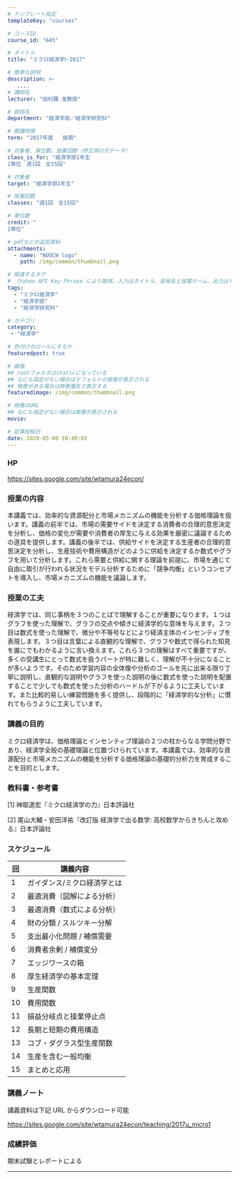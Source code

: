 ```yaml
---
# テンプレート指定
templateKey: "courses"

# コースID
course_id: "645"

# タイトル
title: "ミクロ経済学Ⅰ-2017"

# 簡単な説明
description: >-
   ....
# 講師名
lecturer: "田村彌 准教授"

# 部局名
department: "経済学部／経済学研究科"

# 開講時限
term: "2017年度	後期"

# 対象者、単位数、授業回数（修正用の元データ）
class_is_for: "経済学部1年生
2単位　週1回　全15回"

# 対象者
target: "経済学部1年生"

# 授業回数
classes: "週1回　全15回"

# 単位数
credit: "
2単位"

# pdfなどの追加資料
attachments:
  - name: "NUOCW logo" 
    path: /img/common/thumbnail.png

# 関連するタグ
# （Yahoo API Key-Phrase により取得。入力はタイトル、部局名と授業ホーム、出力はキーフレーズ（tags））
tags:
  - "ミクロ経済学"
  - "経済学部"
  - "経済学研究科"

# カテゴリ
category:
 - "経済学"

# 色付けのロールにするか
featuredpost: true

# 画像
## rootフォルダはstaticになっている
## なにも指定がない場合はデフォルトの画像が表示される
## 映像がある場合は映像優先で表示する
featuredimage: /img/common/thumbnail.png

# 映像のURL
## なにも指定がない場合は画像が表示される
movie: 

# 記事投稿日
date: 2020-05-08 10:49:03
---
```


### HP

<a href="https://sites.google.com/site/wtamura24econ/" target="_blank">https://sites.google.com/site/wtamura24econ/</a>

### 授業の内容

本講義では、効率的な資源配分と市場メカニズムの機能を分析する価格理論を扱います。講義の前半では、市場の需要サイドを決定する消費者の合理的意思決定を分析し、価格の変化が需要や消費者の厚生に与える効果を厳密に議論するための道具を提供します。講義の後半では、供給サイドを決定する生産者の合理的意思決定を分析し、生産技術や費用構造がどのように供給を決定するか数式やグラフを用いて分析します。これら需要と供給に関する理論を前提に、市場を通じて自由に取引が行われる状況をモデル分析するために「競争均衡」というコンセプトを導入し、市場メカニズムの機能を議論します。


### 授業の工夫

経済学では、同じ事柄を３つのことばで理解することが重要になります。１つはグラフを使った理解で、グラフの交点や傾きに経済学的な意味を与えます。２つ目は数式を使った理解で、微分や不等号などにより経済主体のインセンティブを表現します。３つ目は言葉による直観的な理解で、グラフや数式で得られた知見を誰にでもわかるように言い換えます。これら３つの理解はすべて重要ですが、多くの受講生にとって数式を扱うパートが特に難しく、理解が不十分になることが多いようです。そのため学習内容の全体像や分析のゴールを先に出来る限り丁寧に説明し、直観的な説明やグラフを使った説明の後に数式を使った説明を配置することで少しでも数式を使った分析のハードルが下がるように工夫しています。また比較的易しい練習問題を多く提供し、段階的に「経済学的な分析」に慣れてもらうように工夫しています。





### 講義の目的

ミクロ経済学は、価格理論とインセンティブ理論の２つの柱からなる学問分野であり、経済学全般の基礎理論と位置づけられています。本講義では、効率的な資源配分と市場メカニズムの機能を分析する価格理論の基礎的分析力を育成することを目的とします。

### 教科書・参考書

[1] 神取道宏『ミクロ経済学の力』日本評論社

[2] 尾山大輔・安田洋祐『改訂版 経済学で出る数学: 高校数学からきちんと攻める』日本評論社


### スケジュール

|回  | 講義内容          |
|-- | --------------|
|1  | ガイダンス/ミクロ経済学とは|
|2  | 最適消費（図解による分析） |
|3  | 最適消費（数式による分析） |
|4  | 財の分類 / スルツキー分解|
|5  | 支出最小化問題 / 補償需要|
|6  | 消費者余剰 / 補償変分  |
|7  | エッジワースの箱      |
|8  | 厚生経済学の基本定理    |
|9  | 生産関数          |
|10 | 費用関数          |
|11 | 損益分岐点と操業停止点   |
|12 | 長期と短期の費用構造    |
|13 | コブ・ダグラス型生産関数  |
|14 | 生産を含む一般均衡     |
|15 | まとめと応用        |


### 講義ノート


講義資料は下記 URL からダウンロード可能

<a href="https://sites.google.com/site/wtamura24econ/teaching/2017u_micro1">https://sites.google.com/site/wtamura24econ/teaching/2017u_micro1</a>







### 成績評価

期末試験とレポートによる



-----